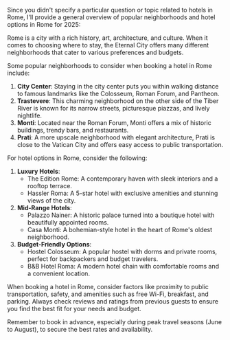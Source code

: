 Since you didn't specify a particular question or topic related to hotels in Rome, I'll provide a general overview of popular neighborhoods and hotel options in Rome for 2025:

Rome is a city with a rich history, art, architecture, and culture. When it comes to choosing where to stay, the Eternal City offers many different neighborhoods that cater to various preferences and budgets.

Some popular neighborhoods to consider when booking a hotel in Rome include:

1. **City Center**: Staying in the city center puts you within walking distance to famous landmarks like the Colosseum, Roman Forum, and Pantheon.
2. **Trastevere**: This charming neighborhood on the other side of the Tiber River is known for its narrow streets, picturesque piazzas, and lively nightlife.
3. **Monti**: Located near the Roman Forum, Monti offers a mix of historic buildings, trendy bars, and restaurants.
4. **Prati**: A more upscale neighborhood with elegant architecture, Prati is close to the Vatican City and offers easy access to public transportation.

For hotel options in Rome, consider the following:

1. **Luxury Hotels**:
	* The Edition Rome: A contemporary haven with sleek interiors and a rooftop terrace.
	* Hassler Roma: A 5-star hotel with exclusive amenities and stunning views of the city.
2. **Mid-Range Hotels**:
	* Palazzo Nainer: A historic palace turned into a boutique hotel with beautifully appointed rooms.
	* Casa Monti: A bohemian-style hotel in the heart of Rome's oldest neighborhood.
3. **Budget-Friendly Options**:
	* Hostel Colosseum: A popular hostel with dorms and private rooms, perfect for backpackers and budget travelers.
	* B&B Hotel Roma: A modern hotel chain with comfortable rooms and a convenient location.

When booking a hotel in Rome, consider factors like proximity to public transportation, safety, and amenities such as free Wi-Fi, breakfast, and parking. Always check reviews and ratings from previous guests to ensure you find the best fit for your needs and budget.

Remember to book in advance, especially during peak travel seasons (June to August), to secure the best rates and availability.